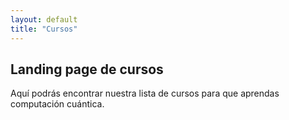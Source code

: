 ```yaml
---
layout: default
title: "Cursos"
---
```


## Landing page de cursos

Aquí podrás encontrar nuestra lista de cursos para que aprendas computación cuántica.